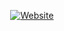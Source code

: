 <p align="center">
<a href="https://Technocyber.ml"><img title="Website" src="https://img.shields.io/badge/Click Here-To Visit-brightgreen?style=for-the-badge&logo=github"></a>
</p>
